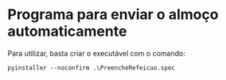 # Programa para enviar o almoço automaticamente

Para utilizar, basta criar o executável com o comando:

```Batchfile
pyinstaller --noconfirm .\PreencheRefeicao.spec  
```
